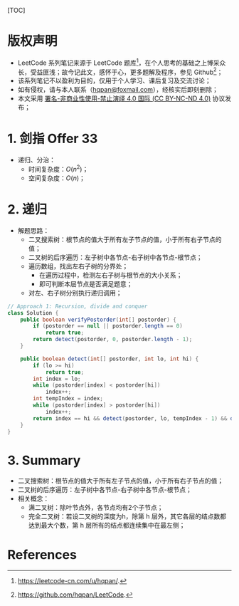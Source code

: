 [TOC]

# 版权声明
- LeetCode 系列笔记来源于 LeetCode 题库[^1]，在个人思考的基础之上博采众长，受益匪浅；故今记此文，感怀于心，更多题解及程序，参见 Github[^2]；
- 该系列笔记不以盈利为目的，仅用于个人学习、课后复习及交流讨论；
- 如有侵权，请与本人联系（hqpan@foxmail.com），经核实后即刻删除；
- 本文采用 [署名-非商业性使用-禁止演绎 4.0 国际 (CC BY-NC-ND 4.0)](https://creativecommons.org/licenses/by-nc-nd/4.0/deed.zh) 协议发布；


# 1. 剑指 Offer 33
- 递归、分治：
  - 时间复杂度：$O(n^2)$；
  - 空间复杂度：$O(n)$；

# 2. 递归
- 解题思路：
  - 二叉搜索树：根节点的值大于所有左子节点的值，小于所有右子节点的值；
  - 二叉树的后序遍历：左子树中各节点-右子树中各节点-根节点；
  - 遍历数组，找出左右子树的分界处；
    - 在遍历过程中，检测左右子树与根节点的大小关系；
    - 即可判断本层节点是否满足题意；
  - 对左、右子树分别执行递归调用；

```java
// Approach 1: Recursion, divide and conquer
class Solution {
    public boolean verifyPostorder(int[] postorder) {
        if (postorder == null || postorder.length == 0)
            return true;
        return detect(postorder, 0, postorder.length - 1);
    }

    public boolean detect(int[] postorder, int lo, int hi) {
        if (lo >= hi)
            return true;
        int index = lo;
        while (postorder[index] < postorder[hi])
            index++;
        int tempIndex = index;
        while (postorder[index] > postorder[hi])
            index++;
        return index == hi && detect(postorder, lo, tempIndex - 1) && detect(postorder, tempIndex, hi - 1);
    }
}
```

# 3. Summary

- 二叉搜索树：根节点的值大于所有左子节点的值，小于所有右子节点的值；
- 二叉树的后序遍历：左子树中各节点-右子树中各节点-根节点；
- 相关概念：
  - 满二叉树：除叶节点外，各节点均有2个子节点；
  - 完全二叉树：若设二叉树的深度为h，除第 h 层外，其它各层的结点数都达到最大个数，第 h 层所有的结点都连续集中在最左侧；

# References

[^1]: https://leetcode-cn.com/u/hqpan/.
[^2]: https://github.com/hqpan/LeetCode.